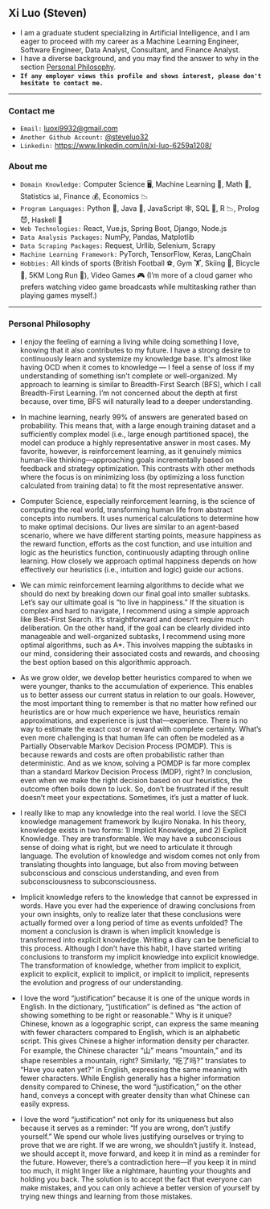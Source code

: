 ## Xi Luo (Steven)
- I am a graduate student specializing in Artificial Intelligence, and I am eager to proceed with my career as a Machine Learning Engineer, Software Engineer, Data Analyst, Consultant, and Finance Analyst.
- I have a diverse background, and you may find the answer to why in the section [Personal Philosophy](#personal-philosophy).
- **`If any employer views this profile and shows interest, please don't hesitate to contact me.`**

---
### Contact me
- `Email:` luoxi9932@gmail.com
- `Another Github Account:` [@steveluo32](https://github.com/steveluo32)  
- `Linkedin:` https://www.linkedin.com/in/xi-luo-6259a1208/

### About me
- `Domain Knowledge:` Computer Science 🖥️, Machine Learning 🤖, Math 🔢, Statistics 📊, Finance 💰, Economics 📉
- `Program Languages:` Python 🐍, Java 🌋, JavaScript 🕸️, SQL 💽, R 📉, Prolog 😈, Haskell 👻
- `Web Technologies:` React, Vue.js, Spring Boot, Django, Node.js
- `Data Analysis Packages:` NumPy, Pandas, Matplotlib
- `Data Scraping Packages:` Request, Urllib, Selenium, Scrapy
- `Machine Learning Framework:` PyTorch, TensorFlow, Keras, LangChain
- `Hobbies:` All kinds of sports (British Football ⚽️, Gym 🏋️, Skiing 🎿, Bicycle 🚴, 5KM Long Run 🏃), Video Games 🎮 (I’m more of a cloud gamer who prefers watching video game broadcasts while multitasking rather than playing games myself.)

----
### Personal Philosophy

- I enjoy the feeling of earning a living while doing something I love, knowing that it also contributes to my future. I have a strong desire to continuously learn and systemize my knowledge base. 
It's almost like having OCD when it comes to knowledge — I feel a sense of loss if my understanding of something isn't complete or well-organized. My approach to learning is similar to Breadth-First Search (BFS), which I call Breadth-First Learning. I’m not concerned about the depth at first because, over time, BFS will naturally lead to a deeper understanding. 
- In machine learning, nearly 99% of answers are generated based on probability. 
This means that, with a large enough training dataset and a sufficiently complex model (i.e., large enough partitioned space), the model can produce a highly representative answer in most cases. 
My favorite, however, is reinforcement learning, as it genuinely mimics human-like thinking—approaching goals incrementally based on feedback and strategy optimization. This contrasts with other methods where the focus is on minimizing loss (by optimizing a loss function calculated from training data) to fit the most representative answer.
- Computer Science, especially reinforcement learning, is the science of computing the real world, transforming human life from abstract concepts into numbers. It uses numerical calculations to determine how to make optimal decisions.
Our lives are similar to an agent-based scenario, where we have different starting points, measure happiness as the reward function, efforts as the cost function, and use intuition and logic as the heuristics function, continuously adapting through online learning.
How closely we approach optimal happiness depends on how effectively our heuristics (i.e., intuition and logic) guide our actions. 
- We can mimic reinforcement learning algorithms to decide what we should do next by breaking down our final goal into smaller subtasks. Let’s say our ultimate goal is “to live in happiness.” If the situation is complex and hard to navigate, I recommend using a simple approach like Best-First Search. It’s straightforward and doesn’t require much deliberation. On the other hand, if the goal can be clearly divided into manageable and well-organized subtasks, I recommend using more optimal algorithms, such as A*. This involves mapping the subtasks in our mind, considering their associated costs and rewards, and choosing the best option based on this algorithmic approach.

- As we grow older, we develop better heuristics compared to when we were younger, thanks to the accumulation of experience. This enables us to better assess our current status in relation to our goals. However, the most important thing to remember is that no matter how refined our heuristics are or how much experience we have, heuristics remain approximations, and experience is just that—experience. There is no way to estimate the exact cost or reward with complete certainty. What’s even more challenging is that human life can often be modeled as a Partially Observable Markov Decision Process (POMDP). This is because rewards and costs are often probabilistic rather than deterministic. And as we know, solving a POMDP is far more complex than a standard Markov Decision Process (MDP), right? In conclusion, even when we make the right decision based on our heuristics, the outcome often boils down to luck. So, don’t be frustrated if the result doesn’t meet your expectations. Sometimes, it’s just a matter of luck.
- I really like to map any knowledge into the real world. I love the SECI knowledge management framework by Ikujiro Nonaka. In his theory, knowledge exists in two forms: 1) Implicit Knowledge, and 2) Explicit Knowledge. They are transformable. We may have a subconscious sense of doing what is right, but we need to articulate it through language.
The evolution of knowledge and wisdom comes not only from translating thoughts into language, but also from moving between subconscious and conscious understanding, and even from subconsciousness to subconsciousness.
- Implicit knowledge refers to the knowledge that cannot be expressed in words. Have you ever had the experience of drawing conclusions from your own insights, only to realize later that these conclusions were actually formed over a long period of time as events unfolded? The moment a conclusion is drawn is when implicit knowledge is transformed into explicit knowledge. Writing a diary can be beneficial to this process. Although I don’t have this habit, I have started writing conclusions to transform my implicit knowledge into explicit knowledge. The transformation of knowledge, whether from implicit to explicit, explicit to explicit, explicit to implicit, or implicit to implicit, represents the evolution and progress of our understanding.
- I love the word “justification” because it is one of the unique words in English. In the dictionary, “justification” is defined as “the action of showing something to be right or reasonable.” Why is it unique? Chinese, known as a logographic script, can express the same meaning with fewer characters compared to English, which is an alphabetic script. This gives Chinese a higher information density per character. For example, the Chinese character “山” means “mountain,” and its shape resembles a mountain, right? Similarly, “吃了吗?” translates to “Have you eaten yet?” in English, expressing the same meaning with fewer characters. While English generally has a higher information density compared to Chinese, the word “justification,” on the other hand, conveys a concept with greater density than what Chinese can easily express.
- I love the word “justification” not only for its uniqueness but also because it serves as a reminder: “If you are wrong, don’t justify yourself.” We spend our whole lives justifying ourselves or trying to prove that we are right. If we are wrong, we shouldn’t justify it. Instead, we should accept it, move forward, and keep it in mind as a reminder for the future. However, there’s a contradiction here—if you keep it in mind too much, it might linger like a nightmare, haunting your thoughts and holding you back. The solution is to accept the fact that everyone can make mistakes, and you can only achieve a better version of yourself by trying new things and learning from those mistakes.
